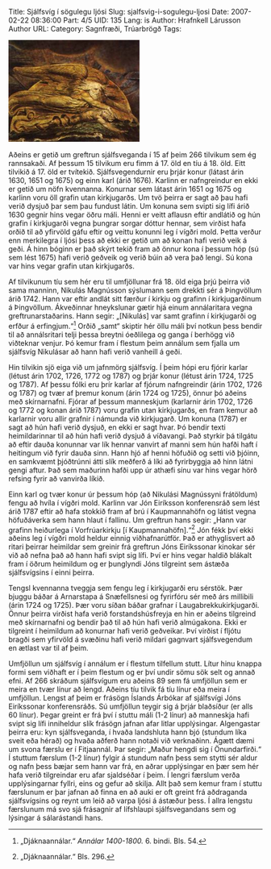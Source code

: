 Title: Sjálfsvíg í sögulegu ljósi
Slug: sjalfsvig-i-sogulegu-ljosi
Date: 2007-02-22 08:36:00
Part: 4/5
UID: 135
Lang: is
Author: Hrafnkell Lárusson
Author URL: 
Category: Sagnfræði, Trúarbrögð
Tags: 

![Dauðinn - málverk](296.jpg)

Aðeins er getið um greftrun sjálfsveganda í 15 af þeim 266 tilvikum sem ég rannsakaði. Af þessum 15 tilvikum eru fimm á 17. öld en tíu á 18. öld. Eitt tilvikið á 17. öld er tvítekið. Sjálfs&shy;vegendurnir eru þrjár konur (látast árin 1630, 1651 og 1675) og einn karl (árið 1676). Karlinn er nafngreindur en ekki er getið um nöfn kvennanna. Konurnar sem látast árin 1651 og 1675 og karlinn voru öll grafin utan kirkjugarðs. Um tvö þeirra er sagt að þau hafi verið dysjuð þar sem þau fundust látin. Um konuna sem svipti sig lífi árið 1630 gegnir hins vegar öðru máli. Henni er veitt aflausn eftir andlátið og hún grafin í kirkjugarði vegna þungrar sorgar dóttur hennar, sem virðist hafa orðið til að yfirvöld gáfu eftir og veittu konunni leg í vígðri mold. Þetta verður enn merkilegra í ljósi þess að ekki er getið um að konan hafi verið veik á geði. Á hinn bóginn er það skýrt tekið fram að önnur kona í þessum hóp (sú sem lést 1675) hafi verið geðveik og verið búin að vera það lengi. Sú kona var hins vegar grafin utan kirkjugarðs.

Af tilvikunum tíu sem hér eru til umfjöllunar frá 18. öld eiga þrjú þeirra við sama manninn, Nikulás Magnússon sýslumann sem drekkti sér á Þingvöllum árið 1742. Hann var eftir andlát sitt færður í kirkju og grafinn í kirkjugarðinum á Þingvöllum. Ákveðinnar hneykslunar gætir hjá einum annálaritara vegna greftrunarstaðarins. Hann segir: „[Nikulás] var samt grafinn í kirkjugarði og erfður á erfingjum.“[^1] Orðið „samt“ skiptir hér öllu máli því notkun þess bendir til að annálsritari telji þessa breytni óeðlilega og ganga í berhögg við viðteknar venjur. Þó kemur fram í flestum þeim annálum sem fjalla um sjálfsvíg Nikulásar að hann hafi verið vanheill á geði. 

Hin tilvikin sjö eiga við um jafnmörg sjálfsvíg. Í þeim hópi eru fjórir karlar (létust árin 1702, 1726, 1772 og 1787) og þrjár konur (létust árin 1724, 1725 og 1787). Af þessu fólki eru þrír karlar af fjórum nafngreindir (árin 1702, 1726 og 1787) og tvær af þremur konum (árin 1724 og 1725), önnur þó aðeins með skírnarnafni. Fjórar af þessum manneskjum (karlarnir árin 1702, 1726 og 1772 og konan árið 1787) voru grafin utan kirkjugarðs, en fram kemur að karlarnir voru allir grafnir í námunda við kirkjugarð. Um konuna (1787) er sagt að hún hafi verið dysjuð, en ekki er sagt hvar. Þó bendir texti heimildarinnar til að hún hafi verið dysjuð á víðavangi. Það styrkir þá tilgátu að eftir dauða konunnar var lík hennar vanvirt af manni sem hún hafði haft í heitingum við fyrir dauða sinn. Hann hjó af henni höfuðið og setti við þjóinn, en samkvæmt þjóðtrúnni átti slík meðferð á líki að fyrirbyggja að hinn látni gengi aftur. Það sem maðurinn hafði upp úr athæfi sínu var hins vegar hörð refsing fyrir að vanvirða líkið.

Einn karl og tvær konur úr þessum hóp (að Nikulási Magnússyni frátöldum) fengu að hvíla í vígðri mold. Karlinn var Jón Eiríksson konferensráð sem lést árið 1787 eftir að hafa stokkið fram af brú í Kaupmannahöfn og látist vegna höfuðáverka sem hann hlaut í fallinu. Um greftrun hans segir: „Hann var grafinn heiðurlega í Vorfrúarkirkju [í Kaupmannahöfn].“[^2] Jón fékk því ekki aðeins leg í vígðri mold heldur einnig viðhafnarútför. Það er athyglisvert að ritari þeirrar heimildar sem greinir frá greftrun Jóns Eiríkssonar kinokar sér við að nefna það að hann hafi svipt sig lífi. Því er hins vegar haldið blákalt fram í öðrum heimildum og er þunglyndi Jóns tilgreint sem ástæða sjálfsvígsins í einni þeirra.

Tengsl kvennanna tveggja sem fengu leg í kirkjugarði eru sérstök. Þær bjuggu báðar á Arnarstapa á Snæfellsnesi og fyrirfóru sér með árs millibili (árin 1724 og 1725). Þær voru síðan báðar grafnar í Laugabrekkukirkjugarði. Önnur þeirra virðist hafa verið forstandshúsfreyja en hin er aðeins tilgreind með skírnarnafni og bendir það til að hún hafi verið almúgakona. Ekki er tilgreint í heimildum að konurnar hafi verið geðveikar. Því virðist í fljótu bragði sem yfirvöld á svæðinu hafi verið mildari gagnvart sjálfsvegendum en ætlast var til af þeim. 

Umfjöllun um sjálfsvíg í annálum er í flestum tilfellum stutt. Lítur hinu knappa formi sem viðhaft er í þeim flestum og er því undir sömu sök selt og annað efni. Af 266 skráðum sjálfsvígum eru aðeins 89 sem fá umfjöllun sem er meira en tvær línur að lengd. Aðeins tíu tilvik fá tíu línur eða meira í umfjöllun. Lengst af þeim er frásögn Íslands Árbókar af sjálfsvígi Jóns Eiríkssonar konferensráðs. Sú umfjöllun teygir sig á þrjár blaðsíður (er alls 60 línur). Þegar greint er frá því í stuttu máli (1-2 línur) að manneskja hafi svipt sig lífi inniheldur slík frásögn jafnan afar litlar upplýsingar. Algengastar þeirra eru: kyn sjálfsveganda, í hvaða landshluta hann bjó (stundum líka sveit eða hérað) og hvaða aðferð hann notaði við verknaðinn. Ágætt dæmi um svona færslu er í Fitjaannál. Þar segir: „Maður hengdi sig í Önundarfirði.“  Í stuttum færslum (1-2 línur) fylgir á stundum nafn þess sem stytti sér aldur og nafn þess bæjar sem hann var frá, en aðrar upplýsingar en þær sem hér hafa verið tilgreindar eru afar sjaldséðar í þeim. Í lengri færslum verða upplýsingarnar fyllri, eins og gefur að skilja. Allt það sem kemur fram í stuttu færslunum er þar jafnan að finna en að auki er oft greint frá aðdraganda sjálfsvígsins og reynt um leið að varpa ljósi á ástæður þess. Í allra lengstu færslunum má svo sjá frásagnir af lífshlaupi sjálfsvegandans sem og lýsingar á sálarástandi hans.

[^1]: „Djáknaannálar.“ _Annálar 1400-1800._ 6. bindi. Bls. 54. 
[^2]: „Djáknaannálar.“ Bls. 296.

